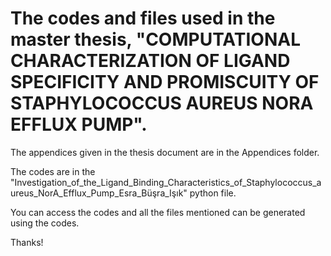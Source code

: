 # The codes and files used in the master thesis, "COMPUTATIONAL CHARACTERIZATION OF LIGAND SPECIFICITY AND PROMISCUITY OF STAPHYLOCOCCUS AUREUS NORA EFFLUX PUMP".

The appendices given in the thesis document are in the Appendices folder.

The codes are in the "Investigation_of_the_Ligand_Binding_Characteristics_of_Staphylococcus_aureus_NorA_Efflux_Pump_Esra_Büşra_Işık" python file.

You can access the codes and all the files mentioned can be generated using the codes.

Thanks!
